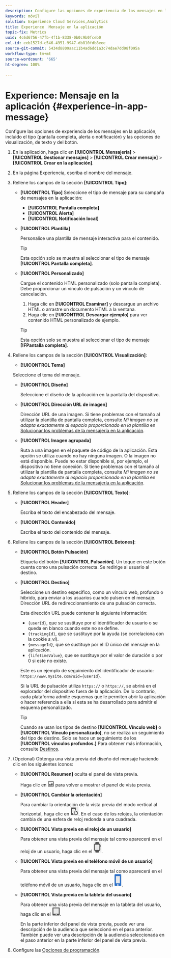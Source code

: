 ```yaml
---
description: Configure las opciones de experiencia de los mensajes en la aplicación, incluido el tipo (pantalla completa, alerta o notificación) y las opciones de visualización, de texto y del botón.
keywords: móvil
solution: Experience Cloud Services,Analytics
title: Experience  Mensaje en la aplicación
topic-fix: Metrics
uuid: 4c6d6756-47fb-4f1b-8338-0b0c9b0fceb0
exl-id: eeb1527d-c546-4951-9947-db810fdb8eee
source-git-commit: 5434d8809aac11b4ad6dd1a3c74dae7dd98f095a
workflow-type: tm+mt
source-wordcount: '665'
ht-degree: 100%

---
```


# Experience: Mensaje en la aplicación {#experience-in-app-message}

Configure las opciones de experiencia de los mensajes en la aplicación, incluido el tipo (pantalla completa, alerta o notificación) y las opciones de visualización, de texto y del botón.

1. En la aplicación, haga clic en **[!UICONTROL Mensajería]** > **[!UICONTROL Gestionar mensajes]** > **[!UICONTROL Crear mensaje]** > **[!UICONTROL Crear en la aplicación]**.
1. En la página Experiencia, escriba el nombre del mensaje.
1. Rellene los campos de la sección **[!UICONTROL Tipo]**:

   * **[!UICONTROL Tipo]** Seleccione el tipo de mensaje para su campaña de mensajes en la aplicación:

      * **[!UICONTROL Pantalla completa]**
      * **[!UICONTROL Alerta]**
      * **[!UICONTROL Notificación local]**
   * **[!UICONTROL Plantilla]**

      Personalice una plantilla de mensaje interactiva para el contenido.

      >[!TIP]
      >
      >Esta opción solo se muestra al seleccionar el tipo de mensaje **[!UICONTROL Pantalla completa]**.

   * **[!UICONTROL Personalizado]**

      Cargue el contenido HTML personalizado (solo pantalla completa). Debe proporcionar un vínculo de pulsación y un vínculo de cancelación.

      1. Haga clic en **[!UICONTROL Examinar]** y descargue un archivo HTML o arrastre un documento HTML a la ventana.
      1. Haga clic en **[!UICONTROL Descargar ejemplo]** para ver contenido HTML personalizado de ejemplo.

      >[!TIP]
      >
      >Esta opción solo se muestra al seleccionar el tipo de mensaje **[!FPantalla completa]**.



1. Rellene los campos de la sección **[!UICONTROL Visualización]**:

   * **[!UICONTROL Tema]**

   Seleccione el tema del mensaje.

   * **[!UICONTROL Diseño]**

      Seleccione el diseño de la aplicación en la pantalla del dispositivo.

   * **[!UICONTROL Dirección URL de imagen]**

      Dirección URL de una imagen. Si tiene problemas con el tamaño al utilizar la plantilla de pantalla completa, consulte *Mi imagen no se adapta exactamente al espacio proporcionado en la plantilla* en [Solucionar los problemas de la mensajería en la aplicación](/help/using/in-app-messaging/t-in-app-message/in-apps-ts.md).

   * **[!UICONTROL Imagen agrupada]**

      Ruta a una imagen en el paquete de código de la aplicación. Esta opción se utiliza cuando no hay ninguna imagen. O la imagen no está disponible. Puede no estar disponible si, por ejemplo, el dispositivo no tiene conexión. Si tiene problemas con el tamaño al utilizar la plantilla de pantalla completa, consulte *Mi imagen no se adapta exactamente al espacio proporcionado en la plantilla* en [Solucionar los problemas de la mensajería en la aplicación](/help/using/in-app-messaging/t-in-app-message/in-apps-ts.md).


1. Rellene los campos de la sección **[!UICONTROL Texto]**:

   * **[!UICONTROL Header]**

      Escriba el texto del encabezado del mensaje.

   * **[!UICONTROL Contenido]**

      Escriba el texto del contenido del mensaje.

1. Rellene los campos de la sección **[!UICONTROL Botones]**:

   * **[!UICONTROL Botón Pulsación]**

      Etiqueta del botón **[!UICONTROL Pulsación]**. Un toque en este botón cuenta como una pulsación correcta. Se redirige al usuario al destino.

   * **[!UICONTROL Destino]**

      Seleccione un destino específico, como un vínculo web, profundo o híbrido, para enviar a los usuarios cuando pulsen en el mensaje. Dirección URL de redireccionamiento de una pulsación correcta.

      Esta dirección URL puede contener la siguiente información:

      * `{userId}`, que se sustituye por el identificador de usuario o se queda en blanco cuando este no se define.
      * `{trackingId}`, que se sustituye por la ayuda (se correlaciona con la cookie *s_vi*).
      * `{messageId}`, que se sustituye por el ID único del mensaje en la aplicación.
      * `{lifetimeValue}`, que se sustituye por el valor de duración o por 0 si este no existe.

      Este es un ejemplo de seguimiento del identificador de usuario: `https://www.mysite.com?uid={userId}`.

      Si la URL de pulsación utiliza `https://` o `https://`, se abrirá en el explorador del dispositivo fuera de la aplicación. De lo contrario, cada plataforma admite esquemas que le permiten abrir la aplicación o hacer referencia a ella si esta se ha desarrollado para admitir el esquema personalizado.

      >[!TIP]
      >
      >Cuando se usan los tipos de destino **[!UICONTROL Vínculo web]** o **[!UICONTROL Vínculo personalizado]**, no se realiza un seguimiento del tipo de destino. Solo se hace un seguimiento de los **[!UICONTROL vínculos profundos.]** Para obtener más información, consulte [Destinos](/help/using/acquisition-main/c-create-destinations.md).


1. (Opcional) Obtenga una vista previa del diseño del mensaje haciendo clic en los siguientes iconos:

   * **[!UICONTROL Resumen]** oculta el panel de vista previa.

      Haga clic en ![vista previa](assets/icon_preview.png) para volver a mostrar el panel de vista previa.

   * **[!UICONTROL Cambiar la orientación]**

      Para cambiar la orientación de la vista previa del modo vertical al horizontal, haga clic en ![orientación](assets/icon_orientation.png). En el caso de los relojes, la orientación cambia de una esfera de reloj redonda a una cuadrada.

   * **[!UICONTROL Vista previa en el reloj de un usuario]**

      Para obtener una vista previa del mensaje tal como aparecerá en el reloj de un usuario, haga clic en el ![icono del reloj](assets/icon_watch.png).

   * **[!UICONTROL Vista previa en el teléfono móvil de un usuario]**

      Para obtener una vista previa del mensaje tal como aparecerá en el teléfono móvil de un usuario, haga clic en el ![icono del teléfono móvil](assets/icon_phone.png).

   * **[!UICONTROL Vista previa en la tableta del usuario]**

      Para obtener una vista previa del mensaje en la tableta del usuario, haga clic en el ![icono de la tableta](assets/icon_tablet.png).

      En la parte inferior del panel de vista previa, puede ver una descripción de la audiencia que seleccionó en el paso anterior. También puede ver una descripción de la audiencia seleccionada en el paso anterior en la parte inferior del panel de vista previa.

1. Configure las [Opciones de programación](/help/using/in-app-messaging/t-in-app-message/c-schedule-in-app-message.md).

